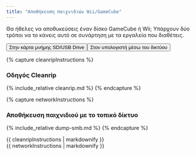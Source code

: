 ```yaml
---
title: "Αποθήκευση παιχνιδιών Wii/GameCube"
---
```


Θα ήθελες να αποθυκεύσεις έναν δίσκο GameCube ή Wii; Υπάρχουν δύο τρόποι να το κάνεις αυτό σε συνάρτηση με τα εργαλεία που διαθέτεις.

<button class="tablinks btn btn--large btn--primary" id="defaultOpen" onclick="openTab(event, 'cleanrip')">Στην κάρτα μνήμης SD/USB Drive</button><button class="tablinks btn btn--large btn--info" onclick="openTab(event, 'network')">Στον υπολογιστή μέσω του δικτύου</button>

{% capture cleanripInstructions %}
### Οδηγός Cleanrip
{% include_relative cleanrip.md %}
{% endcapture %}

{% capture networkInstructions %}
### Αποθήκευση παιχνιδιού με το τοπικό δίκτυο
{% include_relative dump-smb.md %}
{% endcapture %}

<div id="cleanrip" class="blanktabcontent">{{ cleanripInstructions | markdownify }}</div>
<div id="network" class="blanktabcontent">{{ networkInstructions | markdownify }}</div>

<script>
    let tabcontent = document.getElementsByClassName("blanktabcontent");
    let tablinks = document.getElementsByClassName("tablinks");

    function openTab(evt, tabName) {
        let element;

        for (element of tabcontent) {
            element.style.display = "none";
        }

        for (element of tablinks) {
            element.className = element.className.replace("btn--primary", "btn--info");
            if (!element.className.includes('btn--info'))
                element.className += " btn--info";
        }

        document.getElementById(tabName).style.display = "block";
        evt.currentTarget.className = evt.currentTarget.className.replace("btn--info", "btn--primary");
    }

    // Get the element with id="defaultOpen" and click on it
    document.getElementById("defaultOpen").click();
</script>
